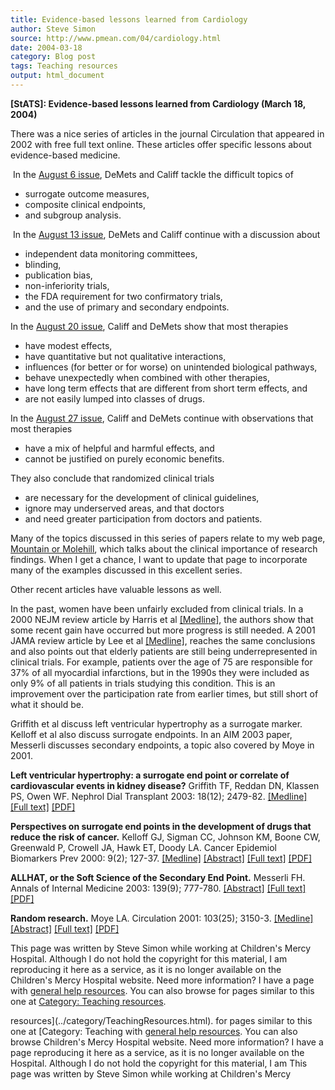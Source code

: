```yaml
---
title: Evidence-based lessons learned from Cardiology
author: Steve Simon
source: http://www.pmean.com/04/cardiology.html
date: 2004-03-18
category: Blog post
tags: Teaching resources
output: html_document
---
```

****[StATS]:** Evidence-based lessons learned from
Cardiology (March 18, 2004)**

There was a nice series of articles in the journal Circulation that
appeared in 2002 with free full text online. These articles offer
specific lessons about evidence-based medicine.

 In the [August 6
issue](http://circ.ahajournals.org/cgi/content/full/106/6/746), DeMets
and Califf tackle the difficult topics of

-   surrogate outcome measures,
-   composite clinical endpoints,
-   and subgroup analysis.

 In the [August 13
issue](http://circ.ahajournals.org/cgi/content/full/106/7/880), DeMets
and Califf continue with a discussion about

-   independent data monitoring committees,
-   blinding,
-   publication bias,
-   non-inferiority trials,
-   the FDA requirement for two confirmatory trials,
-   and the use of primary and secondary endpoints.

In the [August 20
issue](http://circ.ahajournals.org/cgi/content/full/106/8/1015), Califf
and DeMets show that most therapies

-   have modest effects,
-   have quantitative but not qualitative interactions,
-   influences (for better or for worse) on unintended biological
    pathways,
-   behave unexpectedly when combined with other therapies,
-   have long term effects that are different from short term effects,
    and
-   are not easily lumped into classes of drugs.

In the [August 27
issue](http://circ.ahajournals.org/cgi/content/full/106/9/1172), Califf
and DeMets continue with observations that most therapies

-   have a mix of helpful and harmful effects, and
-   cannot be justified on purely economic benefits.

They also conclude that randomized clinical trials

-   are necessary for the development of clinical guidelines,
-   ignore may underserved areas, and that doctors
-   and need greater participation from doctors and patients.

Many of the topics discussed in this series of papers relate to my web
page, [Mountain or Molehill](../journal/mountain.asp), which talks about
the clinical importance of research findings. When I get a chance, I
want to update that page to incorporate many of the examples discussed
in this excellent series.

Other recent articles have valuable lessons as well.

In the past, women have been unfairly excluded from clinical trials. In
a 2000 NEJM review article by Harris et al
[\[Medline\]](http://www.ncbi.nlm.nih.gov/entrez/query.fcgi?cmd=Retrieve&db=PubMed&list_uids=10944565&dopt=Abstract),
the authors show that some recent gain have occurred but more progress
is still needed. A 2001 JAMA review article by Lee et al
[\[Medline\]](http://www.ncbi.nlm.nih.gov/entrez/query.fcgi?cmd=Retrieve&db=PubMed&list_uids=11495621&dopt=Abstract),
reaches the same conclusions and also points out that elderly patients
are still being underrepresented in clinical trials. For example,
patients over the age of 75 are responsible for 37% of all myocardial
infarctions, but in the 1990s they were included as only 9% of all
patients in trials studying this condition. This is an improvement over
the participation rate from earlier times, but still short of what it
should be.

Griffith et al discuss left ventricular hypertrophy as a surrogate
marker. Kelloff et al also discuss surrogate endpoints. In an AIM 2003
paper, Messerli discusses secondary endpoints, a topic also covered by
Moye in 2001.

**Left ventricular hypertrophy: a surrogate end point or correlate of
cardiovascular events in kidney disease?** Griffith TF, Reddan DN,
Klassen PS, Owen WF. Nephrol Dial Transplant 2003: 18(12); 2479-82.
[\[Medline\]](http://www.ncbi.nlm.nih.gov/entrez/query.fcgi?cmd=Retrieve&db=PubMed&list_uids=14605267&dopt=Abstract)
[\[Full text\]](http://ndt.oupjournals.org/cgi/content/full/18/12/2479)
[\[PDF\]](http://ndt.oupjournals.org/cgi/content/full/18/12/2479.pdf)

**Perspectives on surrogate end points in the development of drugs that
reduce the risk of cancer.** Kelloff GJ, Sigman CC, Johnson KM, Boone
CW, Greenwald P, Crowell JA, Hawk ET, Doody LA. Cancer Epidemiol
Biomarkers Prev 2000: 9(2); 127-37.
[\[Medline\]](http://www.ncbi.nlm.nih.gov/entrez/query.fcgi?cmd=Retrieve&db=PubMed&list_uids=10698472&dopt=Abstract)
[\[Abstract\]](http://cebp.aacrjournals.org/cgi/content/abstract/9/2/127)
[\[Full text\]](http://cebp.aacrjournals.org/cgi/content/full/9/2/127)
[\[PDF\]](http://cebp.aacrjournals.org/cgi/reprint/9/2/127.pdf)

**ALLHAT, or the Soft Science of the Secondary End Point.** Messerli FH.
Annals of Internal Medicine 2003: 139(9); 777-780.
[\[Abstract\]](http://www.annals.org/cgi/content/abstract/139/9/777)
[\[Full text\]](http://www.annals.org/cgi/content/full/139/9/777)
[\[PDF\]](http://www.annals.org/cgi/reprint/139/9/777)

**Random research.** Moye LA. Circulation 2001: 103(25); 3150-3.
[\[Medline\]](http://www.ncbi.nlm.nih.gov/entrez/query.fcgi?cmd=Retrieve&db=PubMed&list_uids=11425783&dopt=Abstract)
[\[Abstract\]](http://circ.ahajournals.org/cgi/content/abstract/103/25/3150)
[\[Full
text\]](http://circ.ahajournals.org/cgi/content/full/103/25/3150)
[\[PDF\]](http://circ.ahajournals.org/cgi/reprint/103/25/3150.pdf)

This page was written by Steve Simon while working at Children\'s Mercy
Hospital. Although I do not hold the copyright for this material, I am
reproducing it here as a service, as it is no longer available on the
Children\'s Mercy Hospital website. Need more information? I have a page
with [general help resources](../GeneralHelp.html). You can also browse
for pages similar to this one at [Category: Teaching
resources](../category/TeachingResources.html).
<!---More--->
resources](../category/TeachingResources.html).
for pages similar to this one at [Category: Teaching
with [general help resources](../GeneralHelp.html). You can also browse
Children\'s Mercy Hospital website. Need more information? I have a page
reproducing it here as a service, as it is no longer available on the
Hospital. Although I do not hold the copyright for this material, I am
This page was written by Steve Simon while working at Children\'s Mercy

<!---Do not use
****[StATS]:** Evidence-based lessons learned from
This page was written by Steve Simon while working at Children\'s Mercy
Hospital. Although I do not hold the copyright for this material, I am
reproducing it here as a service, as it is no longer available on the
Children\'s Mercy Hospital website. Need more information? I have a page
with [general help resources](../GeneralHelp.html). You can also browse
for pages similar to this one at [Category: Teaching
resources](../category/TeachingResources.html).
--->

